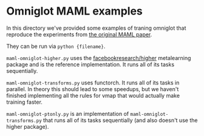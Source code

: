 # Omniglot MAML examples

In this directory we've provided some examples of traning omniglot that reproduce the experiments from [the original MAML paper](https://arxiv.org/abs/1703.03400).

They can be run via `python {filename}`.

`maml-omniglot-higher.py` uses the [facebookresearch/higher](https://github.com/facebookresearch/higher) metalearning package and is the reference implementation. It runs all of its tasks sequentially.

`maml-omniglot-transforms.py` uses functorch. It runs all of its tasks in parallel. In theory this should lead to some speedups, but we haven't finished implementing all the rules for vmap that would actually make training faster.

`maml-omniglot-ptonly.py` is an implementation of `maml-omniglot-transforms.py` that runs all of its tasks sequentially (and also doesn't use the higher package).
